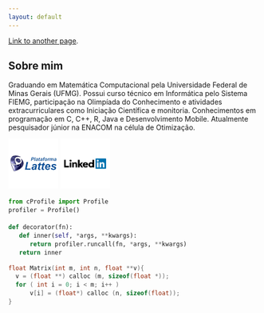```yaml
---
layout: default
---
```


[Link to another page](./another-page.html).

## Sobre mim

Graduando em Matemática Computacional pela Universidade Federal de Minas Gerais (UFMG). Possui curso técnico em Informática pelo Sistema FIEMG, participação na Olimpíada do Conhecimento e atividades extracurriculares como Iniciação Científica e monitoria. Conhecimentos em programação em C, C++, R, Java e Desenvolvimento Mobile. Atualmente pesquisador júnior na ENACOM na célula de Otimização.

[<img src="assets/img/lattes.png" alt="drawing" style="width:100px;"/>](http://lattes.cnpq.br/0983117412894173) 
  [<img src="assets/img/linkedin.png" alt="drawing" style="width:100px;"/>](https://www.linkedin.com/in/igor-lucas-a92550106)

```python
from cProfile import Profile
profiler = Profile()

def decorator(fn):
   def inner(self, *args, **kwargs):
      return profiler.runcall(fn, *args, **kwargs) 
   return inner
```

```c
float Matrix(int m, int n, float **v){
  v = (float **) calloc (m, sizeof(float *));
  for ( int i = 0; i < m; i++ )
      v[i] = (float*) calloc (n, sizeof(float)); 
}
```